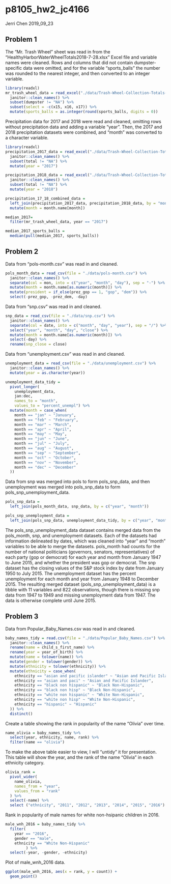 p8105\_hw2\_jc4166
================
Jerri Chen
2019\_09\_23

## Problem 1

The “Mr. Trash Wheel” sheet was read in from the
“HealthyHarborWaterWheelTotals2018-7-28.xlsx” Excel file and variable
names were cleaned. Rows and columns that did not contain
dumpster-specific data were omitted, and for the variable
“sports\_balls” the number was rounded to the nearest integer, and
then converted to an integer variable.

``` r
library(readxl)
mr_trash_wheel_data = read_excel("./data/Trash-Wheel-Collection-Totals-8-6-19.xlsx", sheet = "Mr. Trash Wheel") %>% 
  janitor::clean_names() %>% 
  subset(dumpster != "NA") %>%
  subset(select = -c(x15, x16, x17)) %>%
  mutate(sports_balls = as.integer(round(sports_balls, digits = 0))
```

Precipitation data for 2017 and 2018 were read and cleaned, omitting
rows without precipitation data and adding a variable “year”. Then, the
2017 and 2018 precipitation datasets were combined, and “month” was
converted to a character variable.

``` r
library(readxl)
precipitation_2017_data = read_excel("./data/Trash-Wheel-Collection-Totals-8-6-19.xlsx", sheet = "2017 Precipitation", range = "A2:B14") %>% 
  janitor::clean_names() %>%
  subset(total != "NA") %>%
  mutate(year = "2017")

precipitation_2018_data = read_excel("./data/Trash-Wheel-Collection-Totals-8-6-19.xlsx", sheet = "2018 Precipitation", range = "A2:B14") %>% 
  janitor::clean_names() %>%
  subset(total != "NA") %>%
  mutate(year = "2018")

precipitation_17_18_combined_data = 
  left_join(precipitation_2017_data, precipitation_2018_data, by = "month") %>%
  mutate(month = month.name[month])
```

``` r
median_2017= 
  filter(mr_trash_wheel_data, year == "2017")

median_2017_sports_balls = 
  median(pull(median_2017, sports_balls))
```

## Problem 2

Data from “pols-month.csv” was read in and cleaned.

``` r
pols_month_data = read_csv(file = "./data/pols-month.csv") %>%
  janitor::clean_names() %>%
  separate(col = mon, into = c("year", "month", "day"), sep = "-") %>%
  mutate(month = month.name[as.numeric(month)]) %>% 
  mutate(president = if_else(prez_gop == 1, "gop", "dem")) %>% 
  select(-prez_gop, -prez_dem, -day)
```

Data from “snp.csv” was read in and cleaned.

``` r
snp_data = read_csv(file = "./data/snp.csv") %>% 
  janitor::clean_names() %>%
  separate(col = date, into = c("month", "day", "year"), sep = "/") %>% 
  select("year", "month", "day", "close") %>% 
  mutate(month = month.name[as.numeric(month)]) %>% 
  select(-day) %>% 
  rename(snp_close = close)
```

Data from “unemployment.csv” was read in and cleaned.

``` r
unemployment_data = read_csv(file = "./data/unemployment.csv") %>% 
  janitor::clean_names() %>% 
  mutate(year = as.character(year))

unemployment_data_tidy = 
  pivot_longer(
    unemployment_data,
    jan:dec,
    names_to = "month",
    values_to = "percent_unempl") %>% 
  mutate(month = case_when(
    month == "jan" ~ "January",
    month == "feb" ~ "February",
    month == "mar" ~ "March",
    month == "apr" ~ "April",
    month == "may" ~ "May",
    month == "jun" ~ "June",
    month == "jul" ~ "July",
    month == "aug" ~ "August",
    month == "sep" ~ "September",
    month == "oct" ~ "October",
    month == "nov" ~ "November",
    month == "dec" ~ "December"
  ))
```

Data from snp was merged into pols to form pols\_snp\_data, and then
unemployment was merged into pols\_snp\_data to form
pols\_snp\_unemployment\_data.

``` r
pols_snp_data = 
  left_join(pols_month_data, snp_data, by = c("year", "month"))

pols_snp_unemployment_data = 
  left_join(pols_snp_data, unemployment_data_tidy, by = c("year", "month"))
```

The pols\_snp\_unemployment\_data dataset contains merged data from the
pols\_month, snp, and unemployment datasets. Each of the datasets had
information delineated by dates, which was cleaned into “year” and
“month” variables to be able to merge the datasets. pols\_month had
counts for the number of national politicians (governors, senators,
representatives) of each party (gop or democrat) for each year and month
from January 1947 to June 2015, and whether the president was gop or
democrat. The snp dataset has the closing values of the S\&P stock index
by date from January 1950 to July 2015. The unemployment dataset has the
percent unemployment for each month and year from January 1948 to
December 2015. The resulting merged dataset
(pols\_snp\_unemployment\_data) is a tibble with 11 variables and 822
observations, though there is missing snp data from 1947 to 1949 and
missing unemployment data from 1947. The data is otherwise complete
until June 2015.

## Problem 3

Data from Popular\_Baby\_Names.csv was read in and cleaned.

``` r
baby_names_tidy = read.csv(file = "./data/Popular_Baby_Names.csv") %>% 
  janitor::clean_names() %>% 
  rename(name = child_s_first_name) %>% 
  rename(year = year_of_birth) %>% 
  mutate(name = tolower(name)) %>% 
  mutate(gender = tolower(gender)) %>% 
  mutate(ethnicity = tolower(ethnicity)) %>% 
  mutate(ethnicity = case_when(
    ethnicity == "asian and pacific islander" ~ "Asian and Pacific Islander",
    ethnicity == "asian and paci" ~ "Asian and Pacific Islander",
    ethnicity == "black non hispanic" ~ "Black Non-Hispanic",
    ethnicity == "black non hisp" ~ "Black Non-Hispanic",
    ethnicity == "white non hispanic" ~ "White Non-Hispanic",
    ethnicity == "white non hisp" ~ "White Non-Hispanic",
    ethnicity == "hispanic" ~ "Hispanic"
  )) %>% 
  distinct()
```

Create a table showing the rank in popularity of the name “Olivia” over
time.

``` r
name_olivia = baby_names_tidy %>% 
  select(year, ethnicity, name, rank) %>% 
  filter(name == "olivia")
```

To make the above table easier to view, I will “untidy” it for
presentation. This table will show the year, and the rank of the name
“Olivia” in each ethnicity category.

``` r
olivia_rank =
  pivot_wider(
    name_olivia,
    names_from = "year",
    values_from = "rank"
  ) %>% 
  select(-name) %>% 
  select ("ethnicity", "2011", "2012", "2013", "2014", "2015", "2016")
```

Rank in popularity of male names for white non-hsipanic children in
2016.

``` r
male_wnh_2016 = baby_names_tidy %>% 
  filter(
    year == "2016",
    gender == "male",
    ethnicity == "White Non-Hispanic"
         ) %>% 
  select(-year, -gender, -ethnicity)
```

Plot of male\_wnh\_2016 data.

``` r
ggplot(male_wnh_2016, aes(x = rank, y = count)) + 
  geom_point()
```
